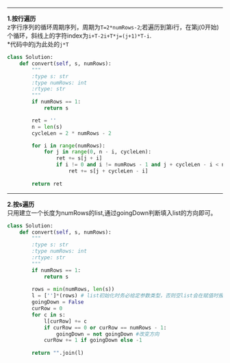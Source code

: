 -----------------------------------------------------
**1.按行遍历**    
z字行序列的循环周期序列，周期为```T=2*numRows-2```;若遍历到第i行，在第j(0开始)个循环，斜线上的字符index为```i+T-2i+T*j=(j+1)*T-i```.  
*代码中的j为此处的```j*T```
```py
class Solution:
    def convert(self, s, numRows):
        """
        :type s: str
        :type numRows: int
        :rtype: str
        """
        if numRows == 1:
            return s

        ret = ''
        n = len(s)
        cycleLen = 2 * numRows - 2

        for i in range(numRows):
            for j in range(0, n - i, cycleLen):
                ret += s[j + i]
                if i != 0 and i != numRows - 1 and j + cycleLen - i < n: #第一行和最后一行无斜线字符
                    ret += s[j + cycleLen - i]
            
        return ret
```

-----------------------------------------------------
**2.按s遍历**    
只用建立一个长度为numRows的list,通过goingDown判断填入list的方向即可。  
```py
class Solution:
    def convert(self, s, numRows):
        """
        :type s: str
        :type numRows: int
        :rtype: str
        """
        if numRows == 1:
            return s
        
        rows = min(numRows, len(s))
        l = ['']*(rows) # list初始化时务必给定参数类型，否则空list会在赋值时报错
        goingDown = False
        curRow = 0
        for c in s:
            l[curRow] += c
            if curRow == 0 or curRow == numRows - 1:
                goingDown = not goingDown #改变方向
            curRow += 1 if goingDown else -1
            
        return "".join(l)
```
